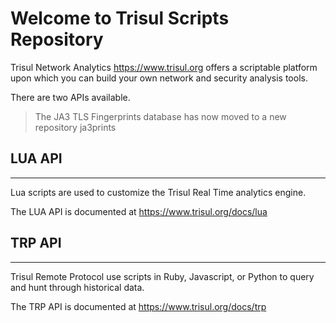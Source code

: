 Welcome to Trisul Scripts Repository
====================================

Trisul Network Analytics https://www.trisul.org offers a scriptable platform upon which you can build your own network and security analysis tools. 

There are two APIs available.

> The JA3 TLS Fingerprints database has now moved to a new repository ja3prints


## LUA API 
-----------

Lua scripts are used to customize the Trisul Real Time analytics engine. 

The LUA API is documented  at https://www.trisul.org/docs/lua 


## TRP API 
-----------

Trisul Remote Protocol use scripts in Ruby, Javascript, or Python to query and hunt through historical data. 

The TRP API is documented  at https://www.trisul.org/docs/trp 

